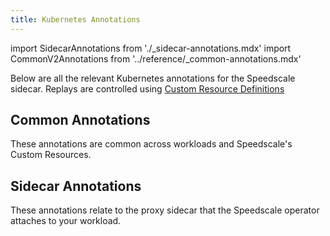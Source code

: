 ```yaml
---
title: Kubernetes Annotations
---
```


import SidecarAnnotations from './_sidecar-annotations.mdx'
import CommonV2Annotations from '../reference/_common-annotations.mdx'

Below are all the relevant Kubernetes annotations for the Speedscale sidecar. Replays are controlled using [Custom Resource Definitions](./replay-crd.md)

## Common Annotations

These annotations are common across workloads and Speedscale's Custom Resources.

<CommonV2Annotations />

## Sidecar Annotations

These annotations relate to the proxy sidecar that the Speedscale operator attaches to your workload.

<SidecarAnnotations />
